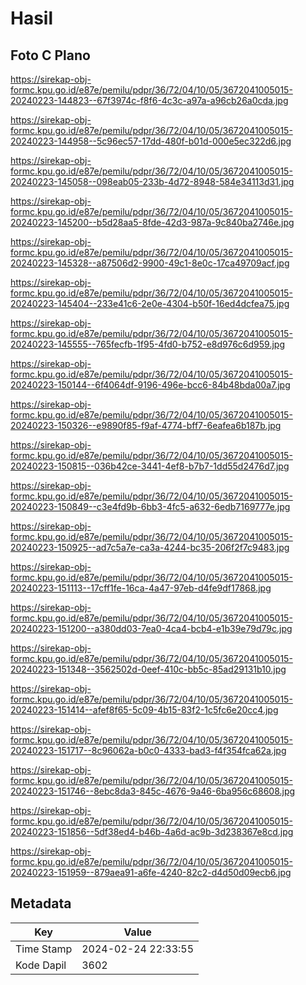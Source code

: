 # Hasil

## Foto C Plano

https://sirekap-obj-formc.kpu.go.id/e87e/pemilu/pdpr/36/72/04/10/05/3672041005015-20240223-144823--67f3974c-f8f6-4c3c-a97a-a96cb26a0cda.jpg

https://sirekap-obj-formc.kpu.go.id/e87e/pemilu/pdpr/36/72/04/10/05/3672041005015-20240223-144958--5c96ec57-17dd-480f-b01d-000e5ec322d6.jpg

https://sirekap-obj-formc.kpu.go.id/e87e/pemilu/pdpr/36/72/04/10/05/3672041005015-20240223-145058--098eab05-233b-4d72-8948-584e34113d31.jpg

https://sirekap-obj-formc.kpu.go.id/e87e/pemilu/pdpr/36/72/04/10/05/3672041005015-20240223-145200--b5d28aa5-8fde-42d3-987a-9c840ba2746e.jpg

https://sirekap-obj-formc.kpu.go.id/e87e/pemilu/pdpr/36/72/04/10/05/3672041005015-20240223-145328--a87506d2-9900-49c1-8e0c-17ca49709acf.jpg

https://sirekap-obj-formc.kpu.go.id/e87e/pemilu/pdpr/36/72/04/10/05/3672041005015-20240223-145404--233e41c6-2e0e-4304-b50f-16ed4dcfea75.jpg

https://sirekap-obj-formc.kpu.go.id/e87e/pemilu/pdpr/36/72/04/10/05/3672041005015-20240223-145555--765fecfb-1f95-4fd0-b752-e8d976c6d959.jpg

https://sirekap-obj-formc.kpu.go.id/e87e/pemilu/pdpr/36/72/04/10/05/3672041005015-20240223-150144--6f4064df-9196-496e-bcc6-84b48bda00a7.jpg

https://sirekap-obj-formc.kpu.go.id/e87e/pemilu/pdpr/36/72/04/10/05/3672041005015-20240223-150326--e9890f85-f9af-4774-bff7-6eafea6b187b.jpg

https://sirekap-obj-formc.kpu.go.id/e87e/pemilu/pdpr/36/72/04/10/05/3672041005015-20240223-150815--036b42ce-3441-4ef8-b7b7-1dd55d2476d7.jpg

https://sirekap-obj-formc.kpu.go.id/e87e/pemilu/pdpr/36/72/04/10/05/3672041005015-20240223-150849--c3e4fd9b-6bb3-4fc5-a632-6edb7169777e.jpg

https://sirekap-obj-formc.kpu.go.id/e87e/pemilu/pdpr/36/72/04/10/05/3672041005015-20240223-150925--ad7c5a7e-ca3a-4244-bc35-206f2f7c9483.jpg

https://sirekap-obj-formc.kpu.go.id/e87e/pemilu/pdpr/36/72/04/10/05/3672041005015-20240223-151113--17cff1fe-16ca-4a47-97eb-d4fe9df17868.jpg

https://sirekap-obj-formc.kpu.go.id/e87e/pemilu/pdpr/36/72/04/10/05/3672041005015-20240223-151200--a380dd03-7ea0-4ca4-bcb4-e1b39e79d79c.jpg

https://sirekap-obj-formc.kpu.go.id/e87e/pemilu/pdpr/36/72/04/10/05/3672041005015-20240223-151348--3562502d-0eef-410c-bb5c-85ad29131b10.jpg

https://sirekap-obj-formc.kpu.go.id/e87e/pemilu/pdpr/36/72/04/10/05/3672041005015-20240223-151414--afef8f65-5c09-4b15-83f2-1c5fc6e20cc4.jpg

https://sirekap-obj-formc.kpu.go.id/e87e/pemilu/pdpr/36/72/04/10/05/3672041005015-20240223-151717--8c96062a-b0c0-4333-bad3-f4f354fca62a.jpg

https://sirekap-obj-formc.kpu.go.id/e87e/pemilu/pdpr/36/72/04/10/05/3672041005015-20240223-151746--8ebc8da3-845c-4676-9a46-6ba956c68608.jpg

https://sirekap-obj-formc.kpu.go.id/e87e/pemilu/pdpr/36/72/04/10/05/3672041005015-20240223-151856--5df38ed4-b46b-4a6d-ac9b-3d238367e8cd.jpg

https://sirekap-obj-formc.kpu.go.id/e87e/pemilu/pdpr/36/72/04/10/05/3672041005015-20240223-151959--879aea91-a6fe-4240-82c2-d4d50d09ecb6.jpg


## Metadata

| Key        | Value               |
| ---------- | ------------------- |
| Time Stamp | 2024-02-24 22:33:55 |
| Kode Dapil | 3602                |



